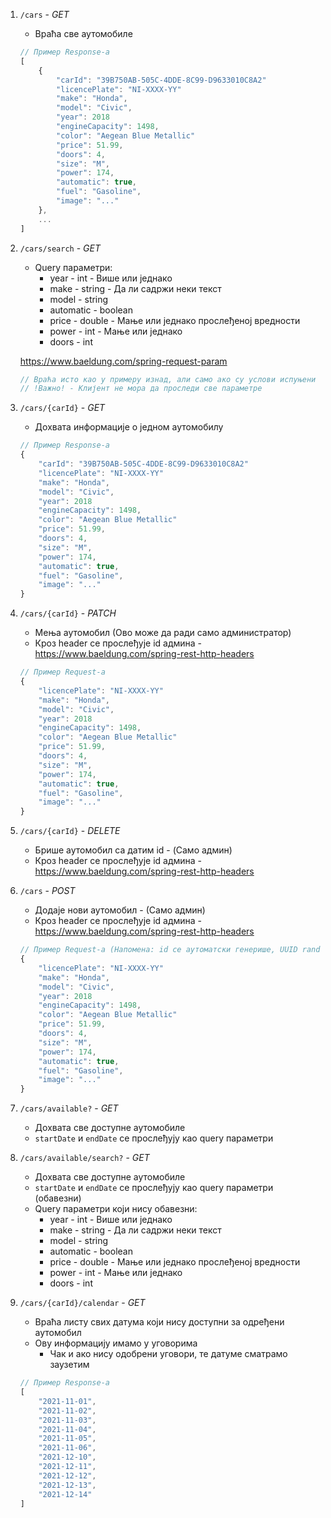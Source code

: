 1. `/cars` - *GET*
    - Враћа све аутомобиле

    ```js
    // Пример Response-a
    [
        {
            "carId": "39B750AB-505C-4DDE-8C99-D9633010C8A2"
            "licencePlate": "NI-XXXX-YY"
            "make": "Honda",
            "model": "Civic",
            "year": 2018
            "engineCapacity": 1498,
            "color": "Aegean Blue Metallic"
            "price": 51.99,
            "doors": 4,
            "size": "M",
            "power": 174,
            "automatic": true,
            "fuel": "Gasoline",
            "image": "..."
        },
        ...
    ]

    ```

2. `/cars/search` - *GET*
    - Query параметри:
        - year - int - Више или једнако
        - make - string - Да ли садржи неки текст
        - model - string
        - automatic - boolean
        - price - double - Мање или једнако прослеђеној вредности
        - power - int - Мање или једнако
        - doors - int

    https://www.baeldung.com/spring-request-param

    ```js
    // Враћа исто као у примеру изнад, али само ако су услови испуњени
    // !Важно! - Клијент не мора да проследи све параметре
    ```

<div style="page-break-after: always;"></div>

3. `/cars/{carId}` - *GET*
    - Дохвата информације о једном аутомобилу

    ```js
    // Пример Response-a
    {
        "carId": "39B750AB-505C-4DDE-8C99-D9633010C8A2"
        "licencePlate": "NI-XXXX-YY"
        "make": "Honda",
        "model": "Civic",
        "year": 2018
        "engineCapacity": 1498,
        "color": "Aegean Blue Metallic"
        "price": 51.99,
        "doors": 4,
        "size": "M",
        "power": 174,
        "automatic": true,
        "fuel": "Gasoline",
        "image": "..."
    }
    
    ```

4. `/cars/{carId}` - *PATCH*
    - Мења аутомобил (Ово може да ради само администратор)
    - Кроз header се прослеђује id админа - https://www.baeldung.com/spring-rest-http-headers

    ```js
    // Пример Request-a
    {
        "licencePlate": "NI-XXXX-YY"
        "make": "Honda",
        "model": "Civic",
        "year": 2018
        "engineCapacity": 1498,
        "color": "Aegean Blue Metallic"
        "price": 51.99,
        "doors": 4,
        "size": "M",
        "power": 174,
        "automatic": true,
        "fuel": "Gasoline",
        "image": "..."
    }
    ```




<div style="page-break-after: always;"></div>

5. `/cars/{carId}` - *DELETE*
    - Брише аутомобил са датим id - (Само админ)
    - Кроз header се прослеђује id админа - https://www.baeldung.com/spring-rest-http-headers

6. `/cars` - *POST*
    - Додаје нови аутомобил - (Само админ)
    - Кроз header се прослеђује id админа - https://www.baeldung.com/spring-rest-http-headers

    ```js
    // Пример Request-a (Напомена: id се аутоматски генерише, UUID random)
    {
        "licencePlate": "NI-XXXX-YY"
        "make": "Honda",
        "model": "Civic",
        "year": 2018
        "engineCapacity": 1498,
        "color": "Aegean Blue Metallic"
        "price": 51.99,
        "doors": 4,
        "size": "M",
        "power": 174,
        "automatic": true,
        "fuel": "Gasoline",
        "image": "..."
    }
    ```



7. `/cars/available?` - *GET*
    - Дохвата све доступне аутомобиле
    - `startDate` и `endDate` се прослеђују као query параметри

8. `/cars/available/search?` - *GET*
    - Дохвата све доступне аутомобиле
    - `startDate` и `endDate` се прослеђују као query параметри (обавезни)
    - Query параметри који нису обавезни:
        - year - int - Више или једнако
        - make - string - Да ли садржи неки текст
        - model - string
        - automatic - boolean
        - price - double - Мање или једнако прослеђеној вредности
        - power - int - Мање или једнако
        - doors - int

<div style="page-break-after: always;"></div>

9. `/cars/{carId}/calendar` - *GET*
    - Враћа листу свих датума који нису доступни за одређени аутомобил
    - Ову информацију имамо у уговорима
        - Чак и ако нису одобрени уговори, те датуме сматрамо заузетим

    ```js
    // Пример Response-a
    [
        "2021-11-01",
        "2021-11-02",
        "2021-11-03",
        "2021-11-04",
        "2021-11-05",
        "2021-11-06",
        "2021-12-10",
        "2021-12-11",
        "2021-12-12",
        "2021-12-13",
        "2021-12-14"
    ]
    ```


